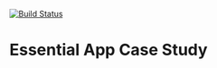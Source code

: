 [![Build Status](https://travis-ci.com/yhkung/essential-feed-case-study.svg?branch=main)](https://travis-ci.com/yhkung/essential-feed-case-study)
# Essential App Case Study
